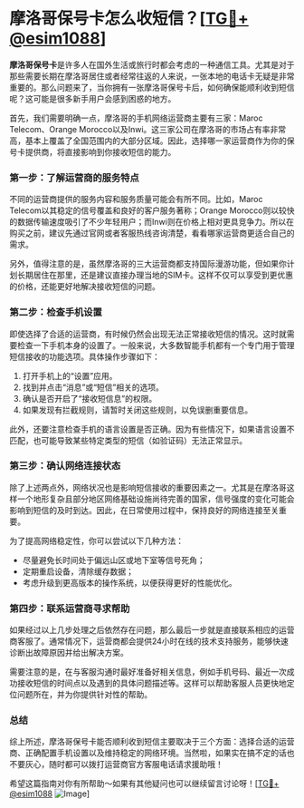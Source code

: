 # 摩洛哥保号卡怎么收短信？[[TG💪+ @esim1088](https://t.me/s/esim1088)]

**摩洛哥保号卡**是许多人在国外生活或旅行时都会考虑的一种通信工具。尤其是对于那些需要长期在摩洛哥居住或者经常往返的人来说，一张本地的电话卡无疑是非常重要的。那么问题来了，当你拥有一张摩洛哥保号卡后，如何确保能顺利收到短信呢？这可能是很多新手用户会感到困惑的地方。

首先，我们需要明确一点，摩洛哥的手机网络运营商主要有三家：Maroc Telecom、Orange Morocco以及Inwi。这三家公司在摩洛哥的市场占有率非常高，基本上覆盖了全国范围内的大部分区域。因此，选择哪一家运营商作为你的保号卡提供商，将直接影响到你接收短信的能力。

### **第一步：了解运营商的服务特点**

不同的运营商提供的服务内容和服务质量可能会有所不同。比如，Maroc Telecom以其稳定的信号覆盖和良好的客户服务著称；Orange Morocco则以较快的数据传输速度吸引了不少年轻用户；而Inwi则在价格上相对更具竞争力。所以在购买之前，建议先通过官网或者客服热线咨询清楚，看看哪家运营商更适合自己的需求。

另外，值得注意的是，虽然摩洛哥的三大运营商都支持国际漫游功能，但如果你计划长期居住在那里，还是建议直接办理当地的SIM卡。这样不仅可以享受到更优惠的价格，还能更好地解决接收短信的问题。

### **第二步：检查手机设置**

即使选择了合适的运营商，有时候仍然会出现无法正常接收短信的情况。这时就需要检查一下手机本身的设置了。一般来说，大多数智能手机都有一个专门用于管理短信接收的功能选项。具体操作步骤如下：

1. 打开手机上的“设置”应用。
2. 找到并点击“消息”或“短信”相关的选项。
3. 确认是否开启了“接收短信息”的权限。
4. 如果发现有拦截规则，请暂时关闭这些规则，以免误删重要信息。

此外，还要注意检查手机的语言设置是否正确。因为有些情况下，如果语言设置不匹配，也可能导致某些特定类型的短信（如验证码）无法正常显示。

### **第三步：确认网络连接状态**

除了上述两点外，网络状况也是影响短信接收的重要因素之一。尤其是在摩洛哥这样一个地形复杂且部分地区网络基础设施尚待完善的国家，信号强度的变化可能会影响到短信的及时到达。因此，在日常使用过程中，保持良好的网络连接至关重要。

为了提高网络稳定性，你可以尝试以下几种方法：
- 尽量避免长时间处于偏远山区或地下室等信号死角；
- 定期重启设备，清除缓存数据；
- 考虑升级到更高版本的操作系统，以便获得更好的性能优化。

### **第四步：联系运营商寻求帮助**

如果经过以上几步处理之后依然存在问题，那么最后一步就是直接联系相应的运营商客服了。通常情况下，运营商都会提供24小时在线的技术支持服务，能够快速诊断出故障原因并给出解决方案。

需要注意的是，在与客服沟通时最好准备好相关信息，例如手机号码、最近一次成功接收短信的时间点以及遇到的具体问题描述等。这样可以帮助客服人员更快地定位问题所在，并为你提供针对性的帮助。

### **总结**

综上所述，摩洛哥保号卡能否顺利收到短信主要取决于三个方面：选择合适的运营商、正确配置手机设置以及维持稳定的网络环境。当然啦，如果实在搞不定的话也不要灰心，随时都可以拨打运营商官方客服电话请求援助哦！

希望这篇指南对你有所帮助～如果有其他疑问也可以继续留言讨论呀！[[TG💪+ @esim1088](https://t.me/s/esim1088) ![Image](https://i.postimg.cc/4NQfJmqS/Snipaste-2025-05-13-00-14-12.png)]